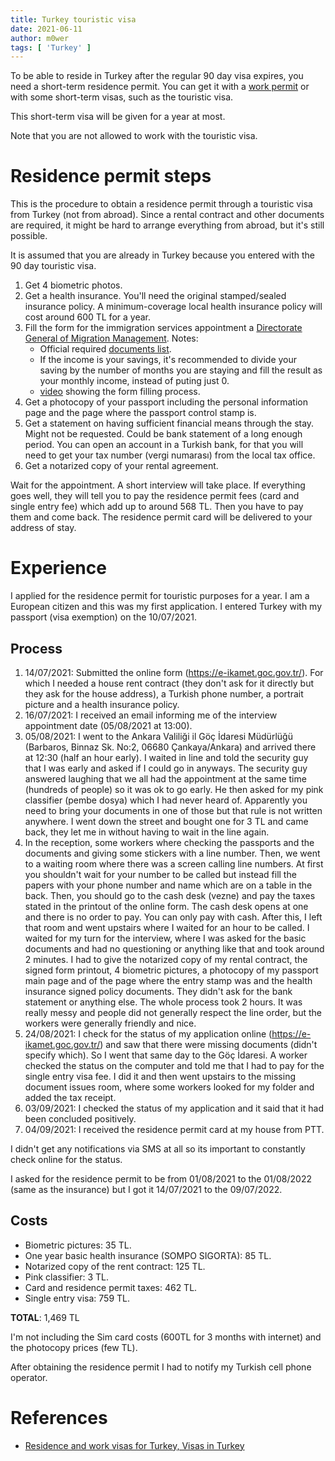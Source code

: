 ```yaml
---
title: Turkey touristic visa
date: 2021-06-11
author: m0wer
tags: [ 'Turkey' ]
---
```


To be able to reside in Turkey after the regular 90 day visa expires, you need
a short-term residence permit. You can get it with a [work permit](work) or
with some short-term visas, such as the touristic visa.

This short-term visa will be given for a year at most.

Note that you are not allowed to work with the touristic visa.

# Residence permit steps

This is the procedure to obtain a residence permit through a touristic visa
from Turkey (not from abroad). Since a rental contract and other documents are
required, it might be hard to arrange everything from abroad, but it's still
possible.

It is assumed that you are already in Turkey because you entered with the 90
day touristic visa.

1. Get 4 biometric photos.
1. Get a health insurance. You'll need the original stamped/sealed insurance
  policy. A minimum-coverage local health insurance policy will cost around
  600 TL for a year.
1. Fill the form for the immigration services appointment        a
  [Directorate General of Migration Management](https://e-ikamet.goc.gov.tr/).
  Notes:
    * Official required
      [documents list](https://e-ikamet.goc.gov.tr/Ikamet/BasvuruIstenenBelgeler/BasvuruFormuIstenenBelgeler?tur=0).
    * If the income is your savings, it's recommended to divide your saving
      by the number of months you are staying and fill the result as your
      monthly income, instead of puting just 0.
    * [video](https://www.youtube.com/watch?v=_NCcnBqAM1M) showing the form
      filling process.
1. Get a photocopy of your passport including the personal information page and
  the page where the passport control stamp is.
1. Get a statement on having sufficient financial means through the stay. Might
  not be requested. Could be bank statement of a long enough period. You can
  open an account in a Turkish bank, for that you will need to get your tax
  number (vergi numarası) from the local tax office.
1. Get a notarized copy of your rental agreement.

Wait for the appointment. A short interview will take place. If everything goes
well, they will tell you to pay the residence permit fees (card and single
entry fee) which add up to around 568 TL. Then you have to pay them and come
back. The residence permit card will be delivered to your address of stay.

# Experience

I applied for the residence permit for touristic purposes for a year. I am a
European citizen and this was my first application. I entered Turkey
with my passport (visa exemption) on the 10/07/2021.

## Process

1. 14/07/2021: Submitted the online form (https://e-ikamet.goc.gov.tr/).
  For which I needed a house rent contract (they don't ask for it directly but
  they ask for the house address), a Turkish phone number, a portrait picture
  and a health insurance policy.
1. 16/07/2021: I received an email informing me of the interview appointment date
  (05/08/2021 at 13:00).
1. 05/08/2021: I went to the Ankara Valiliği il Göç İdaresi Müdürlüğü
  (Barbaros, Binnaz Sk. No:2, 06680 Çankaya/Ankara) and arrived there at 12:30
  (half an hour early). I waited in line and told the security guy that I was
  early and asked if I could go in anyways. The security guy answered
  laughing that we all had the appointment at the same time (hundreds of
  people) so it was ok to go early. He then asked for my pink classifier
  (pembe dosya) which I had never heard of. Apparently you need to bring your
  documents in one of those but that rule is not written anywhere. I went down
  the street and bought one for 3 TL and came back, they let me in without
  having to wait in the line again.
1. In the reception, some workers where checking the passports and the
  documents and giving some stickers with a line number. Then, we went to a
  waiting room where there was a screen calling line numbers. At first you
  shouldn't wait for your number to be called but instead fill the papers with
  your phone number and name which are on a table in the back. Then, you
  should go to the cash desk (vezne) and pay the taxes stated in the printout
  of the online form. The cash desk opens at one and there is no order to pay.
  You can only pay with cash.
  After this, I left that room and went upstairs where I waited for an hour
  to be called. I waited for my turn for the interview, where I was asked
  for the basic documents and had no questioning or anything like that and
  took around 2 minutes. I had to give the notarized copy of my rental
  contract, the signed form printout, 4 biometric pictures, a photocopy of
  my passport main page and of the page where the entry stamp was and the
  health insurance signed policy documents. They didn't ask for the bank
  statement or anything else.
  The whole process took 2 hours. It was really messy and people did not
  generally respect the line order, but the workers were generally friendly
  and nice.
1.  24/08/2021: I check for the status of my application online
   (https://e-ikamet.goc.gov.tr/) and saw that there were missing documents
  (didn't specify which). So I went that same day to the Göç İdaresi. A worker
  checked the status on the computer and told me that I had to pay for the
  single entry visa fee. I did it and then went upstairs to the missing
  document issues room, where some workers looked for my folder and added the
  tax receipt.
1. 03/09/2021: I checked the status of my application and it said that it had
  been concluded positively.
1. 04/09/2021: I received the residence permit card at my house from PTT.

I didn't get any notifications via SMS at all so its important to constantly
check online for the status.

I asked for the residence permit to be from 01/08/2021 to the 01/08/2022
(same as the insurance) but I got it 14/07/2021 to the 09/07/2022.

## Costs

* Biometric pictures: 35 TL.
* One year basic health insurance (SOMPO SIGORTA): 85 TL.
* Notarized copy of the rent contract: 125 TL.
* Pink classifier: 3 TL.
* Card and residence permit taxes: 462 TL.
* Single entry visa: 759 TL.

**TOTAL**: 1,469 TL

I'm not including the Sim card costs (600TL for 3 months with internet)
and the photocopy prices (few TL).

After obtaining the residence permit I had to notify my Turkish
cell phone operator.

# References

* [Residence and work visas for Turkey, Visas in Turkey](https://www.expat.com/en/guide/middle-east/turkey/15099-long-term-residence-permits-in-turkey.html)
